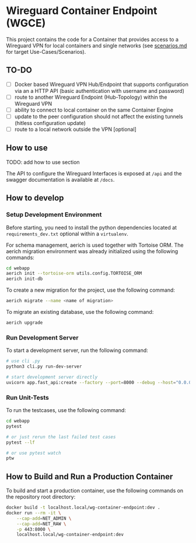 # Wireguard Container Endpoint (WGCE)

This project contains the code for a Container that provides access to a Wireguard VPN for local containers and single networks (see [scenarios.md](./docs/scenarios.md) for target Use-Cases/Scenarios).

## TO-DO

* [ ] Docker based Wireguard VPN Hub/Endpoint that supports configuration via an a HTTP API (basic authentication with username and password)
* [ ] route to another Wireguard Endpoint (Hub-Topology) within the Wireguard VPN
* [ ] ability to connect to local container on the same Container Engine
* [ ] update to the peer configuration should not affect the existing tunnels (hitless configuration update)
* [ ] route to a local network outside the VPN [optional]

## How to use

TODO: add how to use section

The API to configure the Wireguard Interfaces is exposed at `/api` and the swagger documentation is available at `/docs`.

## How to develop

### Setup Development Environment

Before starting, you need to install the python dependencies located at `requirements_dev.txt` optional within a `virtualenv`.

For schema management, aerich is used together with Tortoise ORM. The aerich migration environment was already initialized using the following commands:

```bash
cd webapp
aerich init --tortoise-orm utils.config.TORTOISE_ORM
aerich init-db
```

To create a new migration for the project, use the following command:

```bash
aerich migrate --name <name of migration>
```

To migrate an existing database, use the following command:

```bash
aerich upgrade
```

### Run Development Server

To start a development server, run the following command:

```bash
# use cli .py
python3 cli.py run-dev-server

# start development server directly
uvicorn app.fast_api:create --factory --port=8000 --debug --host="0.0.0.0"
```

### Run Unit-Tests

To run the testcases, use the following command:

```bash
cd webapp
pytest

# or just rerun the last failed test cases
pytest --lf

# or use pytest watch
ptw
```

## How to Build and Run a Production Container

To build and start a production container, use the following commands on the repository root directory:

```bash
docker build -t localhost.local/wg-container-endpoint:dev .
docker run --rm -it \
    --cap-add=NET_ADMIN \
    --cap-add=NET_RAW \
    -p 443:8000 \
    localhost.local/wg-container-endpoint:dev
```
